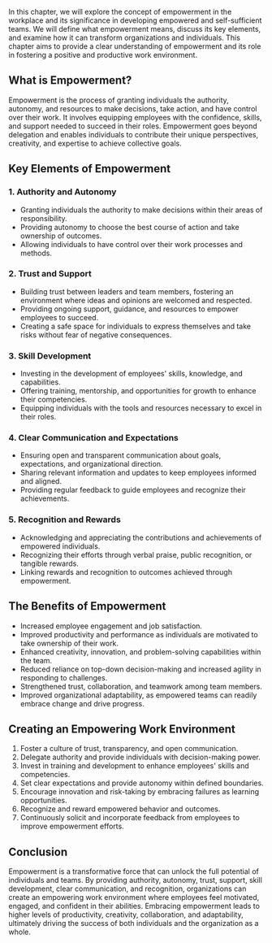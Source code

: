
In this chapter, we will explore the concept of empowerment in the workplace and its significance in developing empowered and self-sufficient teams. We will define what empowerment means, discuss its key elements, and examine how it can transform organizations and individuals. This chapter aims to provide a clear understanding of empowerment and its role in fostering a positive and productive work environment.

**What is Empowerment?**
------------------------

Empowerment is the process of granting individuals the authority, autonomy, and resources to make decisions, take action, and have control over their work. It involves equipping employees with the confidence, skills, and support needed to succeed in their roles. Empowerment goes beyond delegation and enables individuals to contribute their unique perspectives, creativity, and expertise to achieve collective goals.

**Key Elements of Empowerment**
-------------------------------

### 1. Authority and Autonomy

* Granting individuals the authority to make decisions within their areas of responsibility.
* Providing autonomy to choose the best course of action and take ownership of outcomes.
* Allowing individuals to have control over their work processes and methods.

### 2. Trust and Support

* Building trust between leaders and team members, fostering an environment where ideas and opinions are welcomed and respected.
* Providing ongoing support, guidance, and resources to empower employees to succeed.
* Creating a safe space for individuals to express themselves and take risks without fear of negative consequences.

### 3. Skill Development

* Investing in the development of employees' skills, knowledge, and capabilities.
* Offering training, mentorship, and opportunities for growth to enhance their competencies.
* Equipping individuals with the tools and resources necessary to excel in their roles.

### 4. Clear Communication and Expectations

* Ensuring open and transparent communication about goals, expectations, and organizational direction.
* Sharing relevant information and updates to keep employees informed and aligned.
* Providing regular feedback to guide employees and recognize their achievements.

### 5. Recognition and Rewards

* Acknowledging and appreciating the contributions and achievements of empowered individuals.
* Recognizing their efforts through verbal praise, public recognition, or tangible rewards.
* Linking rewards and recognition to outcomes achieved through empowerment.

**The Benefits of Empowerment**
-------------------------------

* Increased employee engagement and job satisfaction.
* Improved productivity and performance as individuals are motivated to take ownership of their work.
* Enhanced creativity, innovation, and problem-solving capabilities within the team.
* Reduced reliance on top-down decision-making and increased agility in responding to challenges.
* Strengthened trust, collaboration, and teamwork among team members.
* Improved organizational adaptability, as empowered teams can readily embrace change and drive progress.

**Creating an Empowering Work Environment**
-------------------------------------------

1. Foster a culture of trust, transparency, and open communication.
2. Delegate authority and provide individuals with decision-making power.
3. Invest in training and development to enhance employees' skills and competencies.
4. Set clear expectations and provide autonomy within defined boundaries.
5. Encourage innovation and risk-taking by embracing failures as learning opportunities.
6. Recognize and reward empowered behavior and outcomes.
7. Continuously solicit and incorporate feedback from employees to improve empowerment efforts.

Conclusion
----------

Empowerment is a transformative force that can unlock the full potential of individuals and teams. By providing authority, autonomy, trust, support, skill development, clear communication, and recognition, organizations can create an empowering work environment where employees feel motivated, engaged, and confident in their abilities. Embracing empowerment leads to higher levels of productivity, creativity, collaboration, and adaptability, ultimately driving the success of both individuals and the organization as a whole.
